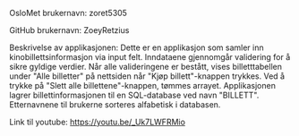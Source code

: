 OsloMet brukernavn: zoret5305

GitHub brukernavn: ZoeyRetzius

Beskrivelse av applikasjonen: Dette er en applikasjon som samler inn kinobillettsinformasjon via input felt. 
Inndataene gjennomgår validering for å sikre gyldige verdier. Når alle valideringene er bestått, 
vises billetttabellen under "Alle billetter" på nettsiden når "Kjøp billett"-knappen trykkes. Ved å trykke på "Slett alle billettene"-knappen, tømmes arrayet. 
Applikasjonen lagrer billettinformasjonen til en SQL-database ved navn "BILLETT". Etternavnene til brukerne sorteres alfabetisk i databasen. 

Link til youtube: https://youtu.be/_Uk7LWFRMio
